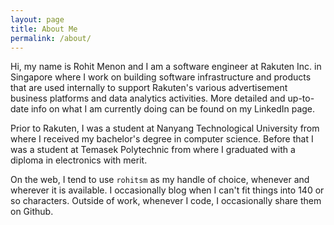 ```yaml
---
layout: page
title: About Me
permalink: /about/
---
```


Hi, my name is Rohit Menon and I am a software engineer at Rakuten Inc. in Singapore where I work on building software infrastructure and products that are used internally to support Rakuten's various advertisement business platforms and data analytics activities. More detailed and up-to-date info on what I am currently doing can be found on my LinkedIn page.

Prior to Rakuten, I was a student at Nanyang Technological University from where I received my bachelor's degree in computer science. Before that I was a student at Temasek Polytechnic from where I graduated with a diploma in electronics with merit.

On the web, I tend to use `rohitsm` as my handle of choice, whenever and wherever it is available. I occasionally blog when I can't fit things into 140 or so characters. Outside of work, whenever I code, I occasionally share them on Github.